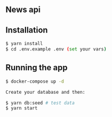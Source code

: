 ## News api

## Installation

```bash
$ yarn install
$ cd .env.example .env (set your vars)
```

## Running the app

```bash
$ docker-compose up -d

Create your database and then:

$ yarn db:seed # test data
$ yarn start
```
